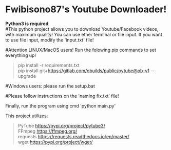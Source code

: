 # Fwibisono87's Youtube Downloader!
**Python3 is required**  
#This python project allows you to download Youtube/Facebook videos, with maximum quality!
You can use ether terminal or file input. If you want to use file input, modify the 'input.txt' file!

#Attention LINUX/MacOS users!
Run the folowing pip commands to set everything up!
>pip install -r requirements.txt  
>pip install git+https://gitlab.com/obuilds/public/pytube@ob-v1 --upgrade

#Windows users: 
please run the setup.bat

#Please follow instructions on the 'naming fix.txt' file!

Finally, run the program using cmd 'python main.py'

This project utilizes:
>PyTube    https://pypi.org/project/pytube3/   
>FFmpeg    https://ffmpeg.org/   
>requests  https://requests.readthedocs.io/en/master/   
>wget      https://pypi.org/project/wget/   
